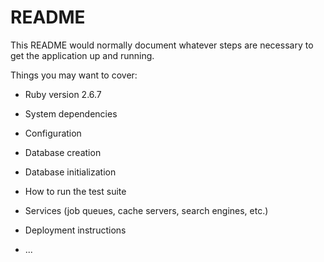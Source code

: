# README

This README would normally document whatever steps are necessary to get the
application up and running.

Things you may want to cover:

* Ruby version
2.6.7

* System dependencies

* Configuration

* Database creation

* Database initialization

* How to run the test suite

* Services (job queues, cache servers, search engines, etc.)

* Deployment instructions

* ...
